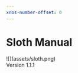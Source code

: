 ```yaml
---
xnos-number-offset: 0
---
```

<div class="cover">
  <h1 class="title">Sloth Manual</h1>
  <div class="image">![](assets/sloth.png)</div>
  <span class="version">Version 1.1.1</span>
</div>

<div class="pb"></div>
